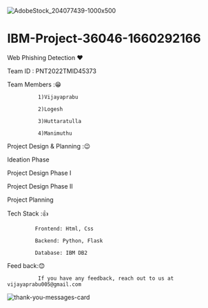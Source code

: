 ![AdobeStock_204077439-1000x500](https://user-images.githubusercontent.com/113415196/202528584-9fec8212-c4db-4ef4-a6b5-5ba98aecb799.jpg)


# IBM-Project-36046-1660292166

Web Phishing Detection ❤️

Team ID : PNT2022TMID45373

Team Members :😁
   
              1)Vijayaprabu
   
              2)Logesh
   
              3)Huttaratulla
   
              4)Manimuthu


Project Design & Planning :😉

Ideation Phase
              
Project Design Phase I
              
Project Design Phase II
              
Project Planning

Tech Stack :👍
             
             Frontend: Html, Css

             Backend: Python, Flask 

             Database: IBM DB2
             
             
Feed back:😊

              If you have any feedback, reach out to us at vijayaprabu005@gmail.com
              
![thank-you-messages-card](https://user-images.githubusercontent.com/113415196/202532788-23427e2b-f44a-4c9d-98de-0339d4bcb28c.jpg)


